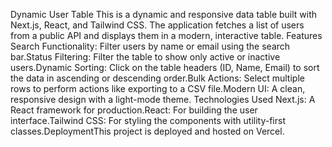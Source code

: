 Dynamic User Table
This is a dynamic and responsive data table built with Next.js, React, and Tailwind CSS. The application fetches a list of users from a public API and displays them in a modern, interactive table.
Features
Search Functionality: Filter users by name or email using the search bar.Status Filtering: Filter the table to show only active or inactive users.Dynamic Sorting: Click on the table headers (ID, Name, Email) to sort the data in ascending or descending order.Bulk Actions: Select multiple rows to perform actions like exporting to a CSV file.Modern UI: A clean, responsive design with a light-mode theme.
Technologies Used
Next.js: A React framework for production.React: For building the user interface.Tailwind CSS: For styling the components with utility-first classes.DeploymentThis project is deployed and hosted on Vercel.